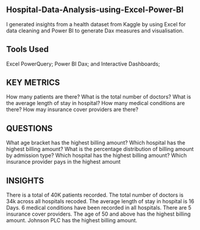 ## Hospital-Data-Analysis-using-Excel-Power-BI
I generated insights from a health dataset from Kaggle by using Excel for data cleaning and Power BI to generate Dax measures and visualisation.

## Tools Used
Excel PowerQuery;
Power BI Dax; and
Interactive Dashboards;

## KEY METRICS
How many patients are there?
What is the total number of doctors?
What is the average length of stay in hospital?
How many medical conditions are there?
How may insurance cover providers are there? 

## QUESTIONS
What age bracket has the highest billing amount?
Which hospital has the highest billing amount?
What is the percentage distribution of billing amount by admission type?
Which hospital has the highest billing amount?
Which insurance provider pays in the highest amount  

## INSIGHTS
There is a total of 40K patients recorded.
The total number of doctors is 34k across all hospitals recoded.
The average length of stay in hospital is 16 Days.
6 medical conditions have been recorded in all hospitals.
There are 5 insurance cover providers. 
The age of 50 and above has the highest billing amount.
Johnson PLC has the highest billing amount.



